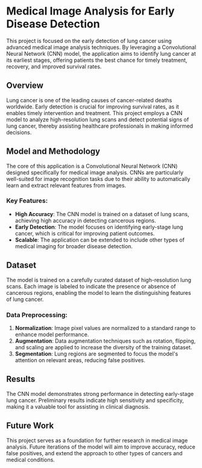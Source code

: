 # Medical Image Analysis for Early Disease Detection

This project is focused on the early detection of lung cancer using advanced medical image analysis techniques. By leveraging a Convolutional Neural Network (CNN) model, the application aims to identify lung cancer at its earliest stages, offering patients the best chance for timely treatment, recovery, and improved survival rates.

## Overview

Lung cancer is one of the leading causes of cancer-related deaths worldwide. Early detection is crucial for improving survival rates, as it enables timely intervention and treatment. This project employs a CNN model to analyze high-resolution lung scans and detect potential signs of lung cancer, thereby assisting healthcare professionals in making informed decisions.

## Model and Methodology

The core of this application is a Convolutional Neural Network (CNN) designed specifically for medical image analysis. CNNs are particularly well-suited for image recognition tasks due to their ability to automatically learn and extract relevant features from images.

### Key Features:

- **High Accuracy**: The CNN model is trained on a dataset of lung scans, achieving high accuracy in detecting cancerous regions.
- **Early Detection**: The model focuses on identifying early-stage lung cancer, which is critical for improving patient outcomes.
- **Scalable**: The application can be extended to include other types of medical imaging for broader disease detection.

## Dataset

The model is trained on a carefully curated dataset of high-resolution lung scans. Each image is labeled to indicate the presence or absence of cancerous regions, enabling the model to learn the distinguishing features of lung cancer.

### Data Preprocessing:

1. **Normalization**: Image pixel values are normalized to a standard range to enhance model performance.
2. **Augmentation**: Data augmentation techniques such as rotation, flipping, and scaling are applied to increase the diversity of the training dataset.
3. **Segmentation**: Lung regions are segmented to focus the model's attention on relevant areas, reducing false positives.

## Results

The CNN model demonstrates strong performance in detecting early-stage lung cancer. Preliminary results indicate high sensitivity and specificity, making it a valuable tool for assisting in clinical diagnosis.

## Future Work

This project serves as a foundation for further research in medical image analysis. Future iterations of the model will aim to improve accuracy, reduce false positives, and extend the approach to other types of cancers and medical conditions.
